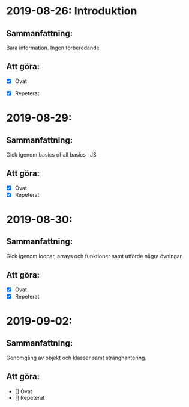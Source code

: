 # **2019-08-26**: Introduktion
## **Sammanfattning:**
Bara information. Ingen förberedande

## Att göra:
- [X] Övat
- [X] Repeterat


# **2019-08-29**:
## **Sammanfattning:**

Gick igenom basics of all basics i JS

## Att göra:
- [X] Övat
- [X] Repeterat

# **2019-08-30**:
## **Sammanfattning:**
Gick igenom loopar, arrays och funktioner samt utförde några övningar.

## Att göra:
- [X] Övat
- [X] Repeterat

# **2019-09-02**:
## **Sammanfattning:**
Genomgång av objekt och klasser samt stränghantering.
## Att göra:

- [] Övat
- [] Repeterat